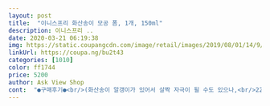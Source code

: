 ```yaml
---
layout: post 
title:  "이니스프리 화산송이 모공 폼, 1개, 150ml" 
description: 이니스프리 ..
date: 2020-03-21 06:19:38 
img: https://static.coupangcdn.com/image/retail/images/2019/08/01/14/9/fa34bf06-aa77-456d-b26a-b34d943d63f0.jpg 
linkUrl: https://coupa.ng/bu2t43 
categories: [1010] 
color: ff1744 
price: 5200 
author: Ask View Shop 
cont:  "●구매후기●<br/>(화산송이 알갱이가 있어서 살짝 자극이 될 수도 있으나,<br/>22년12월22일까지 기간도 넉넉해여<br/>갈색 알갱이 같은게 있어서 자극이 있는건가 싶었는데<br/>거품도 잘나고 씻고나서 미끌거림 없이 개운하고<br/>거품도 잘나고 화장도 잘지워져요<br/>그렇다고 자극이 있지도 않아요.<br/><br/>닦고나서 바로 토너를 쓰긴 하지만 건조함도 덜한거 같아요<br/>대딩딸과 함께 쭉 ~~요제품으로 사용중이에요<br/>만족할 제품이고, 화장 후 2차 세안 용으로 추천하는 제품입니다.<br/><br/>뭐든 꾸준히 쓰는게 효과가 있겠죠<br/>복합성피부... <br/>세안후 얼굴땅김.<br/>.<br/>전 괜찮아요 개인차이가 있겠지만<br/>손에 짜서 문지르는동안 녹아없어져요<br/>아이키우고 그러느라 신경도 못쓰고 하니 모공이 .<br/>.<br/>ㅠㅠ<br/>약 1년 이상 계속 쓰고 있답니당<br/>약산성은 아니지만,<br/>얼굴이 별로 땡기지 않아요!<br/>오일로 1차 세안 후 2차로 사용하는데,<br/>이니스프리 화상송이 폼<br/>일단은 만족하고 쓰고 있어요<br/>저는 크게 문제 없이 사용하고 있습니다)<br/>화산송이 시리즈 (팩 등등) 잘 사용하는 분들이라면,<br/>" 
---
```

